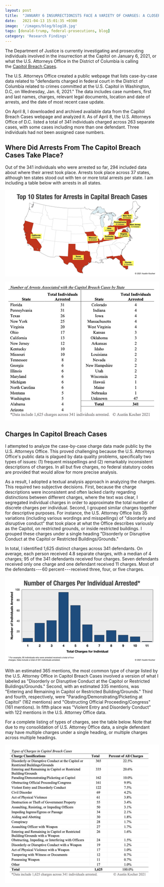 ```yaml
---
layout: post
title:  "JANUARY 6 INSURRECTIONISTS FACE A VARIETY OF CHARGES: A CLOSER LOOK AT THE CAPITOL BREACH CASES"
date:   2021-04-13 15:01:35 +0300
image:  '/images/blog/blog18.jpg' 
tags: [donald-trump, federal-prosecutions, blog]
category: 'Research Findings'
---
```

The Department of Justice is currently investigating and prosecuting individuals involved in the insurrection at the Capitol on January 6, 2021, or what the U.S. Attorneys Office in the District of Columbia is calling the [Capitol Breach Cases](https://www.justice.gov/usao-dc/capitol-breach-cases). 

The U.S. Attorneys Office created a public webpage that lists case-by-case data related to "defendants charged in federal court in the District of Columbia related to crimes committed at the U.S. Capitol in Washington, D.C, on Wednesday, Jan. 6, 2021." The data includes case numbers, first and last names, charges, relevant legal documents, location and date of arrests, and the date of most recent case update. 

On April 8, I downloaded and archived available data from the Capitol Breach Cases webpage and analyzed it. As of April 8, the U.S. Attorneys Office of D.C. listed a total of 341 individuals charged across 263 separate cases, with some cases including more than one defendant. Three individuals had not been assigned case numbers. 

Where Did Arrests From The Capitol Breach Cases Take Place?
-----------------------------------------------------------

Out of the 341 individuals who were arrested so far, 294 included data about where their arrest took place. Arrests took place across 37 states, although ten states stood out with ten or more total arrests per state. I am including a table below with arrests in all states.

![social media images.002.jpeg](/images/blog/blog18.jpg)

![Table 2.jpg](/images/blog/blog18-3.jpg)

Charges In Capitol Breach Cases
-------------------------------

I attempted to analyze the case-by-case charge data made public by the U.S. Attorneys Office. This proved challenging because the U.S. Attorneys Office's public data is plagued by data quality problems, specifically two types of issues: (1) frequent misspellings and (2) remarkably inconsistent descriptions of charges. In all but five charges, no federal statutory codes are provided that would allow for more precise analysis.

As a result, I adopted a textual analysis approach in analyzing the charges. This required two subjective decisions. First, because the charge descriptions were inconsistent and often lacked clarity regarding distinctions between different charges, where the text was clear, I segregated individual charges in order to approximate the total number of discrete charges per individual. Second, I grouped similar charges together for descriptive purposes. For instance, the U.S. Attorney Office lists 35 variations (including various wordings and misspellings) of "disorderly and disruptive conduct" that took place at what the Office describes variously as the Capitol, on restricted grounds, or inside restricted buildings. I grouped these charges under a single heading "Disorderly or Disruptive Conduct at the Capitol or Restricted Buildings/Grounds."

In total, I identified 1,625 distinct charges across 341 defendants. On average, each person received 4.8 separate charges, with a median of 4 charges; 95 of the 341 defendants received four charges. Seven defendants received only one charge and one defendant received 11 charges. Most of the defendants --- 60 percent --- received three, four, or five charges. 

![social media images.001.jpeg](/images/blog/blog18-1.jpg)

With an estimated 365 mentions, the most common type of charge listed by the U.S. Attorney Office in Capitol Breach Cases involved a version of what I labeled as "Disorderly or Disruptive Conduct at the Capitol or Restricted Buildings/Grounds." Second, with an estimated 335 mentions, was "Entering and Remaining in Capitol or Restricted Building/Grounds." Third and fourth, respectively, were "Parading/Demonstrating/Picketing at Capitol" (162 mentions) and "Obstructing Official Proceeding/Congress" (161 mentions). In fifth place was "Violent Entry and Disorderly Conduct" with 122 mentions in the U.S. Attorney Office data. 

For a complete listing of types of charges, see the table below. Note that due to my consolidation of U.S. Attorney Office data, a single defendant may have multiple charges under a single heading, or multiple charges across multiple headings.

![Table 1.jpg](/images/blog/blog18-2.jpg)